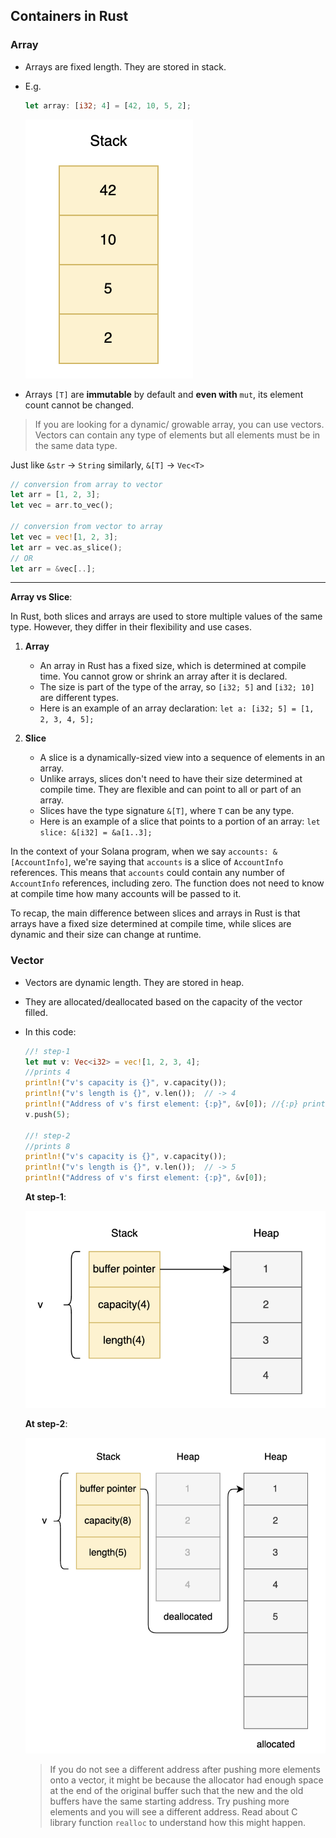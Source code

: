 ## Containers in Rust

### Array

- Arrays are fixed length. They are stored in stack.
- E.g.

  ```rs
  let array: [i32; 4] = [42, 10, 5, 2];
  ```

  ![](../../img/array.png)

- Arrays `[T]` are **immutable** by default and **even with** `mut`, its element count cannot be changed.

> If you are looking for a dynamic/ growable array, you can use vectors. Vectors can contain any type of elements but all elements must be in the same data type.

Just like `&str` -> `String` similarly, `&[T]` -> `Vec<T>`

```rust
// conversion from array to vector
let arr = [1, 2, 3];
let vec = arr.to_vec();

// conversion from vector to array
let vec = vec![1, 2, 3];
let arr = vec.as_slice();
// OR
let arr = &vec[..];
```

---

**Array vs Slice**:

In Rust, both slices and arrays are used to store multiple values of the same type. However, they differ in their flexibility and use cases.

1. **Array**

   - An array in Rust has a fixed size, which is determined at compile time. You cannot grow or shrink an array after it is declared.
   - The size is part of the type of the array, so `[i32; 5]` and `[i32; 10]` are different types.
   - Here is an example of an array declaration: `let a: [i32; 5] = [1, 2, 3, 4, 5];`

2. **Slice**
   - A slice is a dynamically-sized view into a sequence of elements in an array.
   - Unlike arrays, slices don't need to have their size determined at compile time. They are flexible and can point to all or part of an array.
   - Slices have the type signature `&[T]`, where `T` can be any type.
   - Here is an example of a slice that points to a portion of an array: `let slice: &[i32] = &a[1..3];`

In the context of your Solana program, when we say `accounts: &[AccountInfo]`, we're saying that `accounts` is a slice of `AccountInfo` references. This means that `accounts` could contain any number of `AccountInfo` references, including zero. The function does not need to know at compile time how many accounts will be passed to it.

To recap, the main difference between slices and arrays in Rust is that arrays have a fixed size determined at compile time, while slices are dynamic and their size can change at runtime.

### Vector

- Vectors are dynamic length. They are stored in heap.
- They are allocated/deallocated based on the capacity of the vector filled.
- In this code:

  ```rs
  //! step-1
  let mut v: Vec<i32> = vec![1, 2, 3, 4];
  //prints 4
  println!("v's capacity is {}", v.capacity());
  println!("v's length is {}", v.len());  // -> 4
  println!("Address of v's first element: {:p}", &v[0]); //{:p} prints the address
  v.push(5);

  //! step-2
  //prints 8
  println!("v's capacity is {}", v.capacity());
  println!("v's length is {}", v.len());  // -> 5
  println!("Address of v's first element: {:p}", &v[0]);
  ```

  **At step-1**:

  ![](../../img/vector_memory.png)

  **At step-2**:

  ![](../../img/vector_memory2.png)

  > If you do not see a different address after pushing more elements onto a vector, it might be because the allocator had enough space at the end of the original buffer such that the new and the old buffers have the same starting address. Try pushing more elements and you will see a different address. Read about C library function `realloc` to understand how this might happen.
